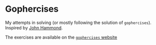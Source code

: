 # Gophercises

My attempts in solving (or mostly following the solution of `gophercises`). Inspired by [John Hammond](https://www.youtube.com/watch?v=hs2acc8AibU). 

The exercises are available on the [`gophercises` website](https://gophercises.com/)

